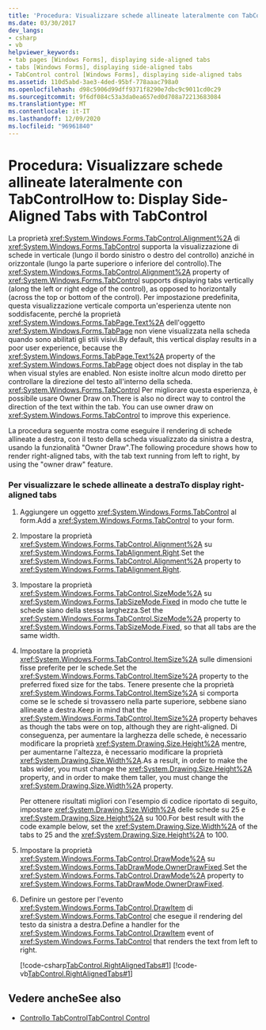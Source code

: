 ```yaml
---
title: 'Procedura: Visualizzare schede allineate lateralmente con TabControl'
ms.date: 03/30/2017
dev_langs:
- csharp
- vb
helpviewer_keywords:
- tab pages [Windows Forms], displaying side-aligned tabs
- tabs [Windows Forms], displaying side-aligned tabs
- TabControl control [Windows Forms], displaying side-aligned tabs
ms.assetid: 110d5abd-3ae3-4ded-95bf-778aaac798a0
ms.openlocfilehash: d98c5906d99dff9371f8290e7dbc9c9011cd0c29
ms.sourcegitcommit: 9f6df084c53a3da0ea657ed0d708a72213683084
ms.translationtype: MT
ms.contentlocale: it-IT
ms.lasthandoff: 12/09/2020
ms.locfileid: "96961840"
---
```

# <a name="how-to-display-side-aligned-tabs-with-tabcontrol"></a><span data-ttu-id="9e8b4-102">Procedura: Visualizzare schede allineate lateralmente con TabControl</span><span class="sxs-lookup"><span data-stu-id="9e8b4-102">How to: Display Side-Aligned Tabs with TabControl</span></span>
<span data-ttu-id="9e8b4-103">La proprietà <xref:System.Windows.Forms.TabControl.Alignment%2A> di <xref:System.Windows.Forms.TabControl> supporta la visualizzazione di schede in verticale (lungo il bordo sinistro o destro del controllo) anziché in orizzontale (lungo la parte superiore o inferiore del controllo).</span><span class="sxs-lookup"><span data-stu-id="9e8b4-103">The <xref:System.Windows.Forms.TabControl.Alignment%2A> property of <xref:System.Windows.Forms.TabControl> supports displaying tabs vertically (along the left or right edge of the control), as opposed to horizontally (across the top or bottom of the control).</span></span> <span data-ttu-id="9e8b4-104">Per impostazione predefinita, questa visualizzazione verticale comporta un'esperienza utente non soddisfacente, perché la proprietà <xref:System.Windows.Forms.TabPage.Text%2A> dell'oggetto <xref:System.Windows.Forms.TabPage> non viene visualizzata nella scheda quando sono abilitati gli stili visivi.</span><span class="sxs-lookup"><span data-stu-id="9e8b4-104">By default, this vertical display results in a poor user experience, because the <xref:System.Windows.Forms.TabPage.Text%2A> property of the <xref:System.Windows.Forms.TabPage> object does not display in the tab when visual styles are enabled.</span></span> <span data-ttu-id="9e8b4-105">Non esiste inoltre alcun modo diretto per controllare la direzione del testo all'interno della scheda. <xref:System.Windows.Forms.TabControl> Per migliorare questa esperienza, è possibile usare Owner Draw on.</span><span class="sxs-lookup"><span data-stu-id="9e8b4-105">There is also no direct way to control the direction of the text within the tab. You can use owner draw on <xref:System.Windows.Forms.TabControl> to improve this experience.</span></span>  
  
 <span data-ttu-id="9e8b4-106">La procedura seguente mostra come eseguire il rendering di schede allineate a destra, con il testo della scheda visualizzato da sinistra a destra, usando la funzionalità "Owner Draw".</span><span class="sxs-lookup"><span data-stu-id="9e8b4-106">The following procedure shows how to render right-aligned tabs, with the tab text running from left to right, by using the "owner draw" feature.</span></span>  
  
### <a name="to-display-right-aligned-tabs"></a><span data-ttu-id="9e8b4-107">Per visualizzare le schede allineate a destra</span><span class="sxs-lookup"><span data-stu-id="9e8b4-107">To display right-aligned tabs</span></span>  
  
1. <span data-ttu-id="9e8b4-108">Aggiungere un oggetto <xref:System.Windows.Forms.TabControl> al form.</span><span class="sxs-lookup"><span data-stu-id="9e8b4-108">Add a <xref:System.Windows.Forms.TabControl> to your form.</span></span>  
  
2. <span data-ttu-id="9e8b4-109">Impostare la proprietà <xref:System.Windows.Forms.TabControl.Alignment%2A> su <xref:System.Windows.Forms.TabAlignment.Right>.</span><span class="sxs-lookup"><span data-stu-id="9e8b4-109">Set the <xref:System.Windows.Forms.TabControl.Alignment%2A> property to <xref:System.Windows.Forms.TabAlignment.Right>.</span></span>  
  
3. <span data-ttu-id="9e8b4-110">Impostare la proprietà <xref:System.Windows.Forms.TabControl.SizeMode%2A> su <xref:System.Windows.Forms.TabSizeMode.Fixed> in modo che tutte le schede siano della stessa larghezza.</span><span class="sxs-lookup"><span data-stu-id="9e8b4-110">Set the <xref:System.Windows.Forms.TabControl.SizeMode%2A> property to <xref:System.Windows.Forms.TabSizeMode.Fixed>, so that all tabs are the same width.</span></span>  
  
4. <span data-ttu-id="9e8b4-111">Impostare la proprietà <xref:System.Windows.Forms.TabControl.ItemSize%2A> sulle dimensioni fisse preferite per le schede.</span><span class="sxs-lookup"><span data-stu-id="9e8b4-111">Set the <xref:System.Windows.Forms.TabControl.ItemSize%2A> property to the preferred fixed size for the tabs.</span></span> <span data-ttu-id="9e8b4-112">Tenere presente che la proprietà <xref:System.Windows.Forms.TabControl.ItemSize%2A> si comporta come se le schede si trovassero nella parte superiore, sebbene siano allineate a destra.</span><span class="sxs-lookup"><span data-stu-id="9e8b4-112">Keep in mind that the <xref:System.Windows.Forms.TabControl.ItemSize%2A> property behaves as though the tabs were on top, although they are right-aligned.</span></span> <span data-ttu-id="9e8b4-113">Di conseguenza, per aumentare la larghezza delle schede, è necessario modificare la proprietà <xref:System.Drawing.Size.Height%2A> mentre, per aumentarne l'altezza, è necessario modificare la proprietà <xref:System.Drawing.Size.Width%2A>.</span><span class="sxs-lookup"><span data-stu-id="9e8b4-113">As a result, in order to make the tabs wider, you must change the <xref:System.Drawing.Size.Height%2A> property, and in order to make them taller, you must change the <xref:System.Drawing.Size.Width%2A> property.</span></span>  
  
     <span data-ttu-id="9e8b4-114">Per ottenere risultati migliori con l'esempio di codice riportato di seguito, impostare <xref:System.Drawing.Size.Width%2A> delle schede su 25 e <xref:System.Drawing.Size.Height%2A> su 100.</span><span class="sxs-lookup"><span data-stu-id="9e8b4-114">For best result with the code example below, set the <xref:System.Drawing.Size.Width%2A> of the tabs to 25 and the <xref:System.Drawing.Size.Height%2A> to 100.</span></span>  
  
5. <span data-ttu-id="9e8b4-115">Impostare la proprietà <xref:System.Windows.Forms.TabControl.DrawMode%2A> su <xref:System.Windows.Forms.TabDrawMode.OwnerDrawFixed>.</span><span class="sxs-lookup"><span data-stu-id="9e8b4-115">Set the <xref:System.Windows.Forms.TabControl.DrawMode%2A> property to <xref:System.Windows.Forms.TabDrawMode.OwnerDrawFixed>.</span></span>  
  
6. <span data-ttu-id="9e8b4-116">Definire un gestore per l'evento <xref:System.Windows.Forms.TabControl.DrawItem> di <xref:System.Windows.Forms.TabControl> che esegue il rendering del testo da sinistra a destra.</span><span class="sxs-lookup"><span data-stu-id="9e8b4-116">Define a handler for the <xref:System.Windows.Forms.TabControl.DrawItem> event of <xref:System.Windows.Forms.TabControl> that renders the text from left to right.</span></span>  
  
     [!code-csharp[TabControl.RightAlignedTabs#1](~/samples/snippets/csharp/VS_Snippets_Winforms/TabControl.RightAlignedTabs/CS/Form1.cs#1)]
     [!code-vb[TabControl.RightAlignedTabs#1](~/samples/snippets/visualbasic/VS_Snippets_Winforms/TabControl.RightAlignedTabs/VB/Form1.vb#1)]  
  
## <a name="see-also"></a><span data-ttu-id="9e8b4-117">Vedere anche</span><span class="sxs-lookup"><span data-stu-id="9e8b4-117">See also</span></span>

- [<span data-ttu-id="9e8b4-118">Controllo TabControl</span><span class="sxs-lookup"><span data-stu-id="9e8b4-118">TabControl Control</span></span>](tabcontrol-control-windows-forms.md)
